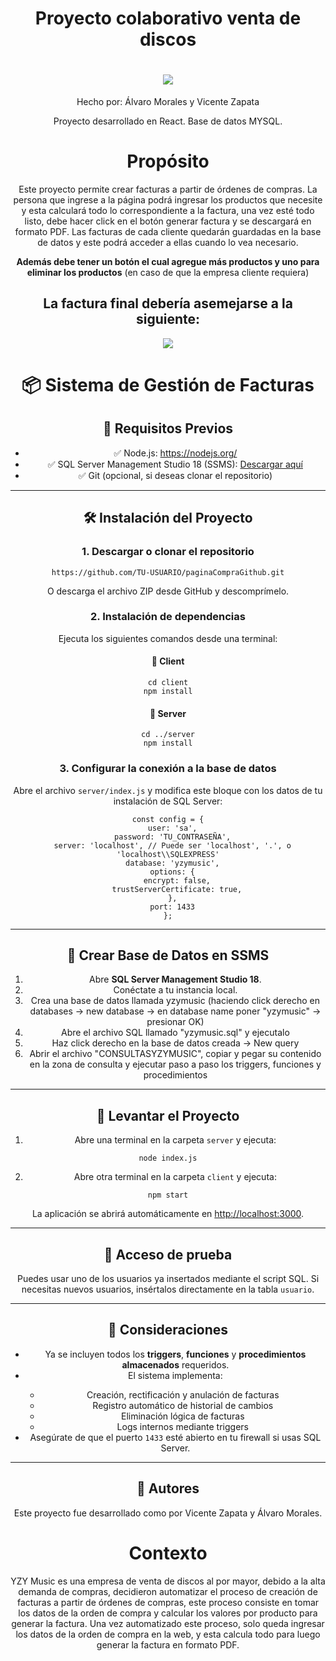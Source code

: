 <h1 align="center">Proyecto colaborativo venta de discos</h1>
<h1 align="center">
    <img src="https://github.com/asapHallvaror/paginaCompraGithub/assets/128053015/ff69859c-7cf7-4c4e-819d-06ff1eca742e"/>
</h1>
<p align="center">Hecho por: Álvaro Morales y Vicente Zapata</p>
<p align="center">Proyecto desarrollado en React. Base de datos MYSQL.</p>
<div align="center">
    
  <h1>Propósito</h1>
  <p>Este proyecto permite crear facturas a partir de órdenes de compras. La persona que ingrese a la página podrá ingresar los productos que necesite y esta calculará todo lo correspondiente a la factura, una vez esté todo listo, debe hacer click en el botón generar factura y se descargará en formato PDF. Las facturas de cada cliente quedarán guardadas en la base de datos y este podrá acceder a ellas cuando lo vea necesario.</p>
  <p><strong>Además debe tener un botón el cual agregue más productos y uno para eliminar los productos</strong> (en caso de que la empresa cliente requiera)</p>
  <h2>La factura final debería asemejarse a la siguiente:</h2>
  <img src="https://github.com/asapHallvaror/paginaCompraGithub/assets/128053015/a53f6baf-9e63-40ad-8295-96946b53fda8" />
  
<h1>📦 Sistema de Gestión de Facturas</h1>

<h2>🧰 Requisitos Previos</h2>
<ul>
  <li>✅ Node.js: <a href="https://nodejs.org/">https://nodejs.org/</a></li>
  <li>✅ SQL Server Management Studio 18 (SSMS): <a href="https://learn.microsoft.com/es-es/sql/ssms/download-sql-server-management-studio-ssms">Descargar aquí</a></li>
  <li>✅ Git (opcional, si deseas clonar el repositorio)</li>
</ul>

<hr />

<h2>🛠️ Instalación del Proyecto</h2>

<h3>1. Descargar o clonar el repositorio</h3>
<pre><code>https://github.com/TU-USUARIO/paginaCompraGithub.git</code></pre>
<p>O descarga el archivo ZIP desde GitHub y descomprímelo.</p>

<h3>2. Instalación de dependencias</h3>
<p>Ejecuta los siguientes comandos desde una terminal:</p>

<h4>📁 Client</h4>
<pre><code>cd client
npm install</code></pre>

<h4>📁 Server</h4>
<pre><code>cd ../server
npm install</code></pre>

<h3>3. Configurar la conexión a la base de datos</h3>
<p>Abre el archivo <code>server/index.js</code> y modifica este bloque con los datos de tu instalación de SQL Server:</p>

<pre><code>const config = {
  user: 'sa',
  password: 'TU_CONTRASEÑA',
  server: 'localhost', // Puede ser 'localhost', '.', o 'localhost\\SQLEXPRESS'
  database: 'yzymusic',
  options: {
    encrypt: false,
    trustServerCertificate: true,
  },
  port: 1433
};
</code></pre>

<hr />

<h2>🧩 Crear Base de Datos en SSMS</h2>
<ol>
  <li>Abre <strong>SQL Server Management Studio 18</strong>.</li>
  <li>Conéctate a tu instancia local.</li>
  <li>Crea una base de datos llamada yzymusic (haciendo click derecho en databases -> new database -> en database name poner "yzymusic" -> presionar OK)</li>
  <li>Abre el archivo SQL llamado "yzymusic.sql" y ejecutalo</li>
  <li>Haz click derecho en la base de datos creada -> New query</li>
  <li>Abrir el archivo "CONSULTASYZYMUSIC", copiar y pegar su contenido en la zona de consulta y ejecutar paso a paso los triggers, funciones y procedimientos</li>

</ol>

<hr />

<h2>🚀 Levantar el Proyecto</h2>
<ol>
  <li>Abre una terminal en la carpeta <code>server</code> y ejecuta:</li>
</ol>
<pre><code>node index.js</code></pre>

<ol start="2">
  <li>Abre otra terminal en la carpeta <code>client</code> y ejecuta:</li>
</ol>
<pre><code>npm start</code></pre>

<p>La aplicación se abrirá automáticamente en <a href="http://localhost:3000" target="_blank">http://localhost:3000</a>.</p>

<hr />

<h2>🧪 Acceso de prueba</h2>
<p>Puedes usar uno de los usuarios ya insertados mediante el script SQL. Si necesitas nuevos usuarios, insértalos directamente en la tabla <code>usuario</code>.</p>

<hr />

<h2>📌 Consideraciones</h2>
<ul>
  <li>Ya se incluyen todos los <strong>triggers</strong>, <strong>funciones</strong> y <strong>procedimientos almacenados</strong> requeridos.</li>
  <li>El sistema implementa:</li>
  <ul>
    <li>Creación, rectificación y anulación de facturas</li>
    <li>Registro automático de historial de cambios</li>
    <li>Eliminación lógica de facturas</li>
    <li>Logs internos mediante triggers</li>
  </ul>
  <li>Asegúrate de que el puerto <code>1433</code> esté abierto en tu firewall si usas SQL Server.</li>
</ul>

<hr />

<h2>🤝 Autores</h2>
<p>Este proyecto fue desarrollado como por Vicente Zapata y Álvaro Morales.</p>

  
  
  <h1>Contexto</h1>
  <p>YZY Music es una empresa de venta de discos al por mayor, debido a la alta demanda de compras, decidieron automatizar el proceso de creación de facturas a partir de órdenes de compras, este proceso consiste en tomar los datos de la orden de compra y calcular los valores por producto para generar la factura. Una vez automatizado este proceso, solo queda ingresar los datos de la orden de compra en la web, y esta calcula todo para luego generar la factura en formato PDF. </p>
  <p>
  <h1></h1>
</div>
